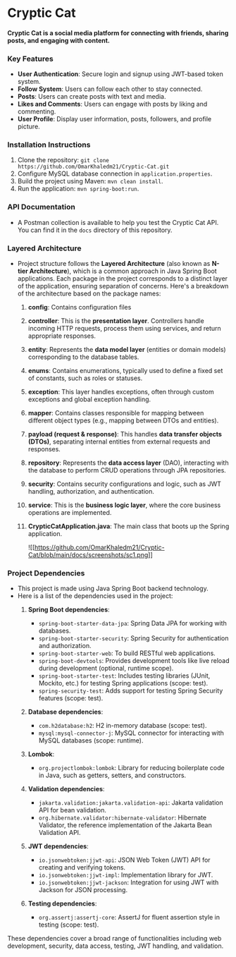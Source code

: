 # Cryptic Cat

#### Cryptic Cat is a  social media platform for connecting with friends, sharing posts, and engaging with content.

### Key Features 

- **User Authentication**: Secure login and signup using JWT-based token system. 
- **Follow System**: Users can follow each other to stay connected. 
- **Posts**: Users can create posts with text and media. 
- **Likes and Comments**: Users can engage with posts by liking and commenting. 
- **User Profile**: Display user information, posts, followers, and profile picture.

### Installation Instructions 

1. Clone the repository: `git clone https://github.com/OmarKhaledm21/Cryptic-Cat.git` 
2. Configure MySQL database connection in `application.properties`. 
3. Build the project using Maven: `mvn clean install`. 
4. Run the application: `mvn spring-boot:run`.

### API Documentation

- A Postman collection is available to help you test the Cryptic Cat API. You can find it in the `docs` directory of this repository.

### Layered Architecture

- Project structure follows the **Layered Architecture** (also known as **N-tier Architecture**), which is a common approach in Java Spring Boot applications. Each package in the project corresponds to a distinct layer of the application, ensuring separation of concerns. Here's a breakdown of the architecture based on the package names:
	1. **config**: Contains configuration files 
	    
	2. **controller**: This is the **presentation layer**. Controllers handle incoming HTTP requests, process them using services, and return appropriate responses.
	    
	3. **entity**: Represents the **data model layer** (entities or domain models) corresponding to the database tables.
	    
	4. **enums**: Contains enumerations, typically used to define a fixed set of constants, such as roles or statuses.
	    
	5. **exception**: This layer handles exceptions, often through custom exceptions and global exception handling.
	    
	6. **mapper**: Contains classes responsible for mapping between different object types (e.g., mapping between DTOs and entities).
	    
	7. **payload (request & response)**: This handles **data transfer objects (DTOs)**, separating internal entities from external requests and responses.
	    
	8. **repository**: Represents the **data access layer** (DAO), interacting with the database to perform CRUD operations through JPA repositories.
	    
	9. **security**: Contains security configurations and logic, such as JWT handling, authorization, and authentication.
	    
	10. **service**: This is the **business logic layer**, where the core business operations are implemented.
	    
	11. **CrypticCatApplication.java**: The main class that boots up the Spring application.

		![[https://github.com/OmarKhaledm21/Cryptic-Cat/blob/main/docs/screenshots/sc1.png]]


### Project Dependencies

- This project is made using Java Spring Boot backend technology.
- Here is a list of the dependencies used in the project:
	1. **Spring Boot dependencies**:
	   - `spring-boot-starter-data-jpa`: Spring Data JPA for working with databases.
	   - `spring-boot-starter-security`: Spring Security for authentication and authorization.
	   - `spring-boot-starter-web`: To build RESTful web applications.
	   - `spring-boot-devtools`: Provides development tools like live reload during development (optional, runtime scope).
	   - `spring-boot-starter-test`: Includes testing libraries (JUnit, Mockito, etc.) for testing Spring applications (scope: test).
	   - `spring-security-test`: Adds support for testing Spring Security features (scope: test).
	
	2. **Database dependencies**:
	   - `com.h2database:h2`: H2 in-memory database (scope: test).
	   - `mysql:mysql-connector-j`: MySQL connector for interacting with MySQL databases (scope: runtime).
	
	3. **Lombok**:
	   - `org.projectlombok:lombok`: Library for reducing boilerplate code in Java, such as getters, setters, and constructors.
	
	4. **Validation dependencies**:
	   - `jakarta.validation:jakarta.validation-api`: Jakarta validation API for bean validation.
	   - `org.hibernate.validator:hibernate-validator`: Hibernate Validator, the reference implementation of the Jakarta Bean Validation API.
	
	5. **JWT dependencies**:
	   - `io.jsonwebtoken:jjwt-api`: JSON Web Token (JWT) API for creating and verifying tokens.
	   - `io.jsonwebtoken:jjwt-impl`: Implementation library for JWT.
	   - `io.jsonwebtoken:jjwt-jackson`: Integration for using JWT with Jackson for JSON processing.
	
	6. **Testing dependencies**:
	   - `org.assertj:assertj-core`: AssertJ for fluent assertion style in testing (scope: test).
	
These dependencies cover a broad range of functionalities including web development, security, data access, testing, JWT handling, and validation.
